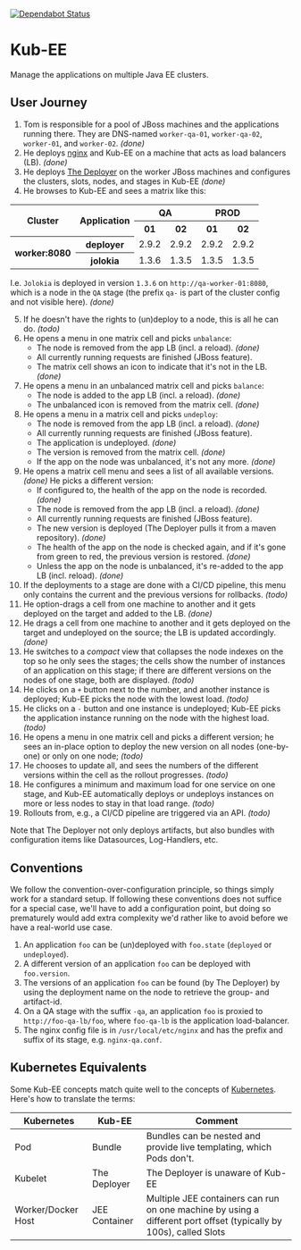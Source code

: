 [![Dependabot Status](https://api.dependabot.com/badges/status?host=github&repo=t1/kub-ee)](https://dependabot.com)

# Kub-EE

Manage the applications on multiple Java EE clusters.

## User Journey

1. Tom is responsible for a pool of JBoss machines and the applications running there.
   They are DNS-named `worker-qa-01`, `worker-qa-02`, `worker-01`, and `worker-02`. _(done)_
1. He deploys [nginx](http://nginx.org) and Kub-EE on a machine that acts as load balancers (LB). _(done)_
1. He deploys [The Deployer](https://github.com/t1/deployer) on the worker JBoss machines and
   configures the clusters, slots, nodes, and stages in Kub-EE _(done)_
1. He browses to Kub-EE and sees a matrix like this:
<table>
 <tbody>
  <tr>
   <th rowspan="2">Cluster</th>
   <th rowspan="2">Application</th>
   <th colspan="2">QA</th>
   <th colspan="2">PROD</th>
  </tr>
  <tr>
   <th>01</th>
   <th>02</th>
   <th>01</th>
   <th>02</th>
  </tr>
  <tr>
   <th rowspan="2">worker:8080</th>
   <th>deployer</th>
   <td>2.9.2</td>
   <td>2.9.2</td>
   <td>2.9.2</td>
   <td>2.9.2</td>
  </tr>
  <tr>
   <th>jolokia</th>
   <td>1.3.6</td>
   <td>1.3.5</td>
   <td>1.3.5</td>
   <td>1.3.5</td>
  </tr>
 </tbody>
</table>

   I.e. `Jolokia` is deployed in version `1.3.6` on `http://qa-worker-01:8080`, which is a node in the `QA` stage
   (the prefix `qa-` is part of the cluster config and not visible here). _(done)_

5. If he doesn't have the rights to (un)deploy to a node, this is all he can do. _(todo)_
1. He opens a menu in one matrix cell and picks `unbalance`:
    * The node is removed from the app LB (incl. a reload). _(done)_
    * All currently running requests are finished (JBoss feature).
    * The matrix cell shows an icon to indicate that it's not in the LB. _(done)_
1. He opens a menu in an unbalanced matrix cell and picks `balance`:
    * The node is added to the app LB (incl. a reload). _(done)_
    * The unbalanced icon is removed from the matrix cell. _(done)_
1. He opens a menu in a matrix cell and picks `undeploy`:
    * The node is removed from the app LB (incl. a reload). _(done)_
    * All currently running requests are finished (JBoss feature).
    * The application is undeployed. _(done)_
    * The version is removed from the matrix cell. _(done)_
    * If the app on the node was unbalanced, it's not any more. _(done)_
1. He opens a matrix cell menu and sees a list of all available versions. _(done)_
   He picks a different version:
    * If configured to, the health of the app on the node is recorded. _(done)_
    * The node is removed from the app LB (incl. a reload). _(done)_
    * All currently running requests are finished (JBoss feature).
    * The new version is deployed (The Deployer pulls it from a maven repository). _(done)_
    * The health of the app on the node is checked again, and if it's gone from green to red, the previous version is restored. _(done)_
    * Unless the app on the node is unbalanced, it's re-added to the app LB (incl. reload). _(done)_
1. If the deployments to a stage are done with a CI/CD pipeline, this menu only contains the current
   and the previous versions for rollbacks. _(todo)_
1. He option-drags a cell from one machine to another and it gets deployed on the target and added to the LB. _(done)_
1. He drags a cell from one machine to another and it gets deployed on the target and undeployed on the source;
   the LB is updated accordingly. _(done)_
1. He switches to a _compact_ view that collapses the node indexes on the top so he only sees the stages;
   the cells show the number of instances of an application on this stage;
   if there are different versions on the nodes of one stage, both are displayed. _(todo)_
1. He clicks on a `+` button next to the number, and another instance is deployed;
   Kub-EE picks the node with the lowest load. _(todo)_
1. He clicks on a `-` button and one instance is undeployed;
   Kub-EE picks the application instance running on the node with the highest load. _(todo)_
1. He opens a menu in one matrix cell and picks a different version;
   he sees an in-place option to deploy the new version on all nodes (one-by-one) or only on one node; _(todo)_
1. He chooses to update all, and sees the numbers of the different versions within the cell as the rollout progresses. _(todo)_
1. He configures a minimum and maximum load for one service on one stage,
   and Kub-EE automatically deploys or undeploys instances on more or less nodes to stay in that load range. _(todo)_
1. Rollouts from, e.g., a CI/CD pipeline are triggered via an API. _(todo)_

Note that The Deployer not only deploys artifacts, but also bundles with configuration items like Datasources, Log-Handlers, etc.


## Conventions

We follow the convention-over-configuration principle, so things simply work for a standard setup.
If following these conventions does not suffice for a special case, we'll have to add a configuration point,
but doing so prematurely would add extra complexity we'd rather like to avoid before we have a real-world use case.

1. An application `foo` can be (un)deployed with `foo.state` (`deployed` or `undeployed`).
1. A different version of an application `foo` can be deployed with `foo.version`.
1. The versions of an application `foo` can be found (by The Deployer) by using the deployment name on the node
   to retrieve the group- and artifact-id.
1. On a QA stage with the suffix `-qa`, an application `foo` is proxied to `http://foo-qa-lb/foo`,
   where `foo-qa-lb` is the application load-balancer. 
1. The nginx config file is in `/usr/local/etc/nginx` and has the prefix and suffix of its stage, e.g. `nginx-qa.conf`.

## Kubernetes Equivalents

Some Kub-EE concepts match quite well to the concepts of [Kubernetes](https://kubernetes.io).
Here's how to translate the terms:

| Kubernetes | Kub-EE | Comment |
| --- | --- | --- |
| Pod | Bundle | Bundles can be nested and provide live templating, which Pods don't. |
| Kubelet | The Deployer | The Deployer is unaware of Kub-EE |
| Worker/Docker Host | JEE Container | Multiple JEE containers can run on one machine by using a different port offset (typically by 100s), called Slots |
